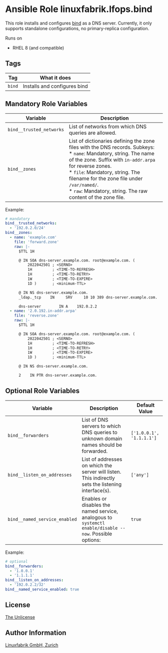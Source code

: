 # Ansible Role linuxfabrik.lfops.bind

This role installs and configures [bind](https://www.isc.org/bind/) as a DNS server. Currently, it only supports standalone configurations, no primary-replica configuration.

Runs on

* RHEL 8 (and compatible)


## Tags

| Tag    | What it does                 |
| ---    | ------------                 |
| `bind` | Installs and configures bind |


## Mandatory Role Variables

| Variable | Description |
| -------- | ----------- |
| `bind__trusted_networks` | List of networks from which DNS queries are allowed. |
| `bind__zones` | List of dictionaries defining the zone files with the DNS records. Subkeys:<br> * `name`: Mandatory, string. The name of the zone. Suffix with `in-addr.arpa` for reverse zones.<br> * `file`: Mandatory, string. The filename for the zone file under `/var/named/`.<br> * `raw`: Mandatory, string. The raw content of the zone file. |

Example:
```yaml
# mandatory
bind__trusted_networks:
  - '192.0.2.0/24'
bind__zones:
  - name: 'example.com'
    file: 'forward.zone'
    raw: |-
      $TTL 1H

      @ IN SOA dns-server.example.com. root@example.com. (
          2022042501 ; <SERNO>
          1H         ; <TIME-TO-REFRESH>
          1H         ; <TIME-TO-RETRY>
          1W         ; <TIME-TO-EXPIRE>
          1D )       ; <minimum-TTL>

      @ IN NS dns-server.example.com.
      _ldap._tcp    IN     SRV     10 10 389 dns-server.example.com.

      dns-server        IN A    192.0.2.2
  - name: '2.0.192.in-addr.arpa'
    file: 'reverse.zone'
    raw: |-
      $TTL 1H

      @ IN SOA dns-server.example.com. root@example.com. (
          2022042501 ; <SERNO>
          1H         ; <TIME-TO-REFRESH>
          1H         ; <TIME-TO-RETRY>
          1W         ; <TIME-TO-EXPIRE>
          1D )       ; <minimum-TTL>

      @ IN NS dns-server.example.com.

      2    IN PTR dns-server.example.com.
```


## Optional Role Variables

| Variable | Description | Default Value |
| -------- | ----------- | ------------- |
| `bind__forwarders` | List of DNS servers to which DNS queries to unknown domain names should be forwarded. | `['1.0.0.1', '1.1.1.1']` |
| `bind__listen_on_addresses` | List of addresses on which the server will listen. This indirectly sets the listening interface(s). | `['any']` |
| `bind__named_service_enabled` | Enables or disables the named service, analogous to `systemctl enable/disable --now`. Possible options: | `true` |

Example:
```yaml
# optional
bind__forwarders:
  - '1.0.0.1'
  - '1.1.1.1'
bind__listen_on_addresses:
  - '192.0.2.2/32'
bind__named_service_enabled: true
```


## License

[The Unlicense](https://unlicense.org/)


## Author Information

[Linuxfabrik GmbH, Zurich](https://www.linuxfabrik.ch)
